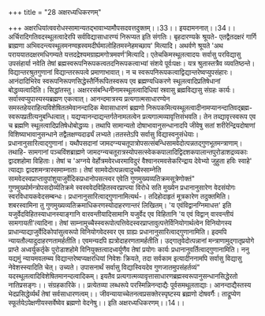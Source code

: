 +++
title = "28 अक्षरध्यधिकरणम्"

+++
अक्षरधियांत्ववरोधस्सामान्यतद्भावाभ्यामौपसदवत्तदुक्तम्।।33।। इयदामननात्।।34।। अर्चिरादिगतिवदस्थूलत्वादेरपि सर्वविद्यासाधारण्यं निरूप्यत इति संगतिः। बृहदारण्यके श्रूयते- एतद्वैतदक्षरं गार्गि ब्राह्मणा अभिवदन्त्यस्थूलमनण्वह्रस्वमदीर्घमालोहितमस्नेहमच्छाय' मित्यादि। अथर्वणे श्रूयते 'अथ पराययातदक्षरमधिगम्यते यत्तदद्रेश्यमग्राह्यमगोत्रमवर्ण'मित्यादि। एतेचकिमस्थूलत्वादयः सर्वासु परविद्यासु उपसंहार्या नवेति तेषां ब्रह्मस्वरूपनिरूपकत्वतदनिरूपकत्वाभ्यां संशये पूर्वःपक्षः। यत्र श्रुतास्तत्रैव व्यवतिष्ठन्ते। विद्यान्तरश्रुतगुणानां विद्यान्तररूपत्वे प्रमाणाभावात्। न च स्वरूपनिरूपकत्वाद्विद्यान्तरेष्वप्युपसंहारः। आनंदादिभिरेव स्वरूपनिरूपणसिद्धेस्तैर्निरूपितस्वरूप एव ब्रह्मण्यधिकरणे स्थूलत्वादिप्रतिषेधानां बोद्धव्यत्वादिति। सिद्धांतस्तु। अक्षररसंबन्धिनीनामस्थूलत्वादिधियां स्रवासु ब्रह्मविद्यासु संग्रहः कार्यः। सर्वास्वप्युपास्यस्यब्रह्मण एकत्वात्। आनन्दमात्रस्य प्रत्यगात्मसाधारण्येन समस्तहेयराहित्यविशेषिततमेवानन्दादिक मेवासाधारणं ब्रह्मणो निरूपकमित्यस्थूलत्वादीनामप्यानन्दातिवद्ब्रह्म- स्वरूपप्रतीत्यनुबन्धित्वात्। यद्यप्यानन्दाद्यन्तर्गतेनामलत्वेन प्रत्यगात्मव्यावृत्तिसंभवति। तेन तव्द्यावृत्त्स्वरूप एव च ब्रह्मणि स्थूलत्वादिप्रतिषेधोबोद्धव्यः। तथापि सामान्यतो दोषाभावानुसन्धानादपि जीवेषु सतां शरीरेन्द्रियदोषाणां विशिष्याभावानुसन्धाने तद्वैलक्षण्यदार्ढ्यं लभ्यते।ततस्तेऽपि सर्वासु विद्यास्वनुसंधेयाः। प्रधानानुसारित्वाद्गुणानां। यथौपसदानां जामदग्न्यचतूपात्रोपसत्संबन्धिसामवेदोत्पन्नतद्गुणभूतमन्त्राणाम्। तथाहि- सामगानां पञ्चविंशब्राह्मणे जामदग्न्यचतूरात्रस्योपसत्स्वेककपालादिद्विदशकपालान्तपुरोडाशद्रव्यकाः द्वादशहोमा विहिताः। तेषां च 'अग्नये वेर्होत्रमवेरध्वरमाविदुरं वैश्वानरमवसेकरिन्द्राय देवेभ्यो जुहुता हविः स्वाहे' त्याद्याः द्वादशमन्त्रास्समाम्नाताः। तेषां सामवेदोत्पन्नत्वादुच्चैस्साम्नेति सामवेदस्वप्राप्तावुपांशुयाजुर्वेदिकप्रधानोपसत्स्वर एवेति गुणमुख्यव्यतिक्रमसूत्रेणोक्तं" गुणमुख्योर्मन्त्रोपसदोर्व्यतिक्रमे स्वस्ववेदविहितस्वरप्राप्त्या विरोधे सति मुख्येन प्रधानानुसारेण वेदसंयोगः स्वरविधायकवेदसम्बन्धः। प्रधानानुसारित्वाद्गुणानामित्यर्थ-। तदिहोदाहृतं मूत्रकारेण तदुक्तमिति। शबरस्वामिना तु गुणमुख्यव्यतिक्रमाधिकरणस्योदाहरणान्तरं लिखितम्। 'य एवंविद्वानग्निमाधत्त' इति यजुर्वेदविहितस्याधानस्याङ्गानि वारवन्तीयादिसामानि यजुर्वेद एव विहितानि 'य एवं विद्वान् वारवन्तीयं सामगायती'त्यादिना। तेषां साम्नामुच्चैस्स्वरूपोत्पत्तिवेदस्वरप्राप्तावुत्पत्तेर्विनियोगार्थत्वेन विनियोगस्य प्राधान्याद्याजुर्वेदिकोपांसुत्वरूपो विनियोगवेदस्वर एव ग्राह्यः प्रधानानुसारित्वाद्गुणानामिति। इदमपि न्यायतौल्यादुदाहरणतामर्हतीति। एवमन्यदपि ह्यत्रोदाहरणतामर्हतीति। उद्गातृवेदोत्पन्नानां मन्त्राणामुद्गातृप्रयोगे प्राप्ते अध्वर्युकर्तृके पुरोडाशहोमे विनियुक्तत्वादध्वर्युणैव तेषां प्रयोगः कार्यः प्रधानानुवर्तित्वाद्गुणानामिति। ननु यद्यमुं न्यायमवलम्ब्य विद्यान्तरेष्वप्यक्षरधियां निवेशः क्रियते, तदा सर्वकाम इत्यादीननामपि सर्वासु विद्यासु नेवेशस्स्यादिति चेत्। उच्यते। उपासनार्थं सर्वासु विद्यास्वियदेव गुणजातमुपसंहर्तव्यं" यदस्थूलत्वादिविशेषितमानन्दत्वादिकम्। इयतैव प्रत्यगात्मव्यावृत्तासाधारणब्रह्मस्वरूपानुसन्धानसिद्धेरतो नातिप्रसङ्गः।। संग्रहकारिके।। प्रत्येतव्या लब्धरूपे परस्मिन्निनन्दाद्यैः पूर्वसमथूलताद्याः। आनन्दाद्यैस्तस्य भेदप्रसिद्धेर्व्यर्थं तेषां सर्वसाधारणत्वम्।। जीवन्यायाच्चेतनत्वप्रसक्तेरस्पृष्टस्य ब्रह्मणो दोषवर्गैः। ताद्रूप्येण स्फूर्तयेऽपेक्षणीयस्सर्वेष्वेव ब्रह्मणो वेदनेषु।। इति अक्षरध्यधिकरणम्।।14।।